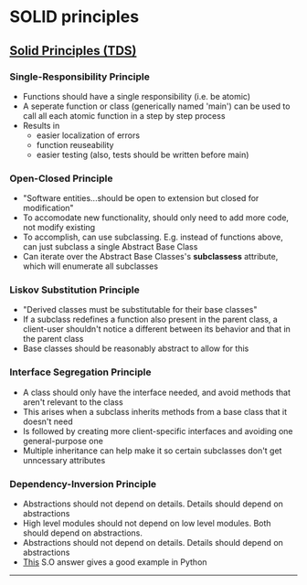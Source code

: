 # SOLID principles


## [Solid Principles (TDS)](https://towardsdatascience.com/solid-coding-in-python-1281392a6a94)

### Single-Responsibility Principle
* Functions should have a single responsibility (i.e. be atomic)
* A seperate function or class (generically named 'main') can be used to call all each atomic function in a step by step process
* Results in
	* easier localization of errors
	* function reuseability
	* easier testing (also, tests should be written before main)

### Open-Closed Principle
* "Software entities...should be open to extension but closed for modification"
* To accomodate new functionality, should only need to add more code, not modify existing
* To accomplish, can use subclassing. E.g. instead of functions above, can just subclass a single Abstract Base Class 
* Can iterate over the Abstract Base Classes's __subclassess__ attribute, which will enumerate all subclasses

### Liskov Substitution Principle
* "Derived classes must be substitutable for their base classes"
* If a subclass redefines a function also present in the parent class, a client-user shouldn't notice a different between its behavior and that in the parent class
* Base classes should be reasonably abstract to allow for this

### Interface Segregation Principle
* A class should only have the interface needed, and avoid methods that aren't relevant to the  class
* This arises when a subclass inherits methods from a base class that it doesn't need
* Is followed by creating more client-specific interfaces and avoiding one general-purpose one
* Multiple inheritance can help make it so certain subclasses don't get unncessary attributes

### Dependency-Inversion Principle
* Abstractions should not depend on details. Details should depend on abstractions
* High level modules should not depend on low level modules. Both should depend on abstractions. 
* Abstractions should not depend on details. Details should depend on abstractions
* [This](https://stackoverflow.com/questions/61358683/dependency-inversion-in-python) S.O answer gives a good example in Python

***